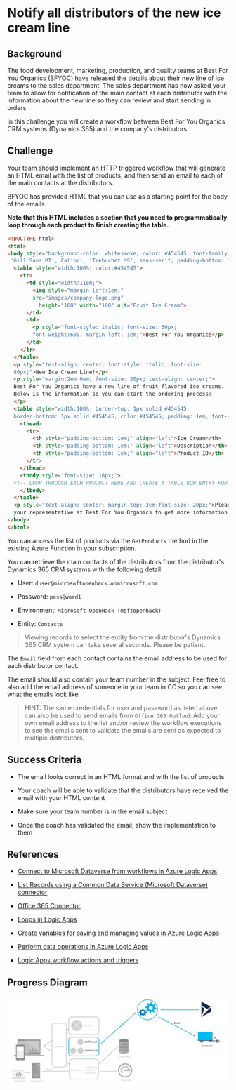 # Notify all distributors of the new ice cream line

## Background

The food development, marketing, production, and quality teams at Best For You Organics (BFYOC) have released the details about their new line of ice creams to the sales department. The sales department has now asked your team to allow for notification of the main contact at each distributor with the information about the new line so they can review and start sending in orders.

In this challenge you will create a workflow between Best For You Organics CRM systems (Dynamics 365) and the company's distributors.  

## Challenge

Your team should implement an HTTP triggered workflow that will generate an HTML email with the list of products, and then send an email to each of the main contacts at the distributors.

BFYOC has provided HTML that you can use as a starting point for the body of the emails.  

**Note that this HTML includes a section that you need to programmatically loop through each product to finish creating the table.**

```HTML
<!DOCTYPE html>
<html>
<body style="background-color: whitesmoke; color: #454545; font-family:'Gill Sans',
 'Gill Sans MT', Calibri, 'Trebuchet MS', sans-serif; padding-bottom: 3em;">
  <table style="width:100%; color:#454545">
    <tr>
      <td style="width:11em;">
        <img style="margin-left:1em;"
        src="images/company-logo.png"
          height="160" width="160" alt="Fruit Ice Cream">
      </td>
      <td>
        <p style="font-style: italic; font-size: 50px;
        font-weight:600; margin-left: 1em;">Best For You Organics</p>
      </td>
    </tr>
  </table>
  <p style="text-align: center; font-style: italic; font-size:
  80px;">New Ice Cream Line!</p>
  <p style="margin:2em 0em; font-size: 20px; text-align: center;">
  Best For You Organics have a new line of fruit flavored ice creams.
  Below is the information so you can start the ordering process:
  </p>
  <table style="width:100%; border-top: 1px solid #454545;
  border-bottom: 1px solid #454545; color:#454545; padding: 1em; font-size: 20px;">
    <thead>
      <tr>
        <th style="padding-bottom: 1em;" align="left">Ice Cream</th>
        <th style="padding-bottom: 1em;" align="left">Description</th>
        <th style="padding-bottom: 1em;" align="left">Product ID</th>
      </tr>
    </thead>
    <tbody style="font-size: 16px;">
  <!-- LOOP THROUGH EACH PRODUCT HERE AND CREATE A TABLE ROW ENTRY FOR EACH -->
    </tbody>
  </table>
  <p style="text-align: center; margin-top: 3em;font-size: 20px;">Please contact
  your representative at Best For You Organics to get more information..</p>
</body>
</html>
```

You can access the list of products via the `GetProducts` method in the existing Azure Function in your subscription.

You can retrieve the main contacts of the distributors from the distributor's Dynamics 365 CRM systems with the following detail:

* User: `duser@microsoftopenhack.onmicrosoft.com`

* Password: `pass@word1`

* Environment: `Microsoft OpenHack (msftopenhack)`

* Entity: `Contacts`

> Viewing records to select the entity from the distributor's Dynamics 365 CRM system can take several seconds. Please be patient.

The `Email` field from each contact contains the email address to be used for each distributor contact.  

The email should also contain your team number in the subject. Feel free to also add the email address of someone in your team in CC so you can see what the emails look like.

>HINT: The same credentials for user and password as listed above can also be used to send emails from `Office 365 Outlook` Add your own email address to the list and/or review the workflow executions to see the emails sent to validate the emails are sent as expected to multiple distributors.  

## Success Criteria

* The email looks correct in an HTML format and with the list of products

* Your coach will be able to validate that the distributors have received the email with your HTML content

* Make sure your team number is in the email subject

* Once the coach has validated the email, show the implementation to them

## References  

* [Connect to Microsoft Dataverse from workflows in Azure Logic Apps](https://learn.microsoft.com/en-us/azure/connectors/connect-common-data-service)  

* [List Records using a Common Data Service (Microsoft Dataverse) connector](https://docs.microsoft.com/en-us/azure/connectors/connect-common-data-service#list-records-based-on-a-filter)  

* [Office 365 Connector](https://docs.microsoft.com/en-us/connectors/office365/)  

* [Loops in Logic Apps](https://docs.microsoft.com/azure/logic-apps/logic-apps-control-flow-loops)  

* [Create variables for saving and managing values in Azure Logic Apps](https://docs.microsoft.com/azure/logic-apps/logic-apps-create-variables-store-values)  

* [Perform data operations in Azure Logic Apps](https://docs.microsoft.com/azure/logic-apps/logic-apps-perform-data-operations)  

* [Logic Apps workflow actions and triggers](https://docs.microsoft.com/azure/logic-apps/logic-apps-workflow-actions-triggers)  

## Progress Diagram

![Distributor notification progress diagram](../../images/distributor-notification-progress-diagram.jpg)
